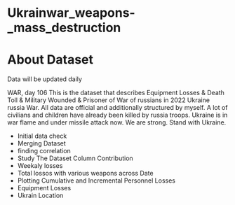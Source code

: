 # Ukrainwar_weapons-_mass_destruction
# About Dataset
Data will be updated daily

WAR, day 106
This is the dataset that describes Equipment Losses & Death Toll & Military Wounded & Prisoner of War of russians in 2022 Ukraine russia War.
All data are official and additionally structured by myself.
A lot of civilians and children have already been killed by russia troops. Ukraine is in war flame and under missile attack now. We are strong. Stand with Ukraine.
*  Initial data check
*  Merging Dataset
*  finding correlation
*  Study The Dataset Column Contribution
*  Weekaly losses
*  Total lossos with various weapons across Date
*  Plotting Cumulative and Incremental Personnel Losses
*  Equipment Losses
*  Ukrain Location 






